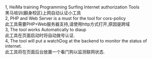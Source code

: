 1, HeiMa training Programming Surfing Internet authorization Tools<br>
   黑马培训(翻身校区)上网自动认证小工具<br>
2, PHP and Web Server is a must for the tool for cors-policy <br>
​    此工具需要PHP+Web服务器支持,请使用http方式打开,原因是跨域 <br>
3, The tool works Automatically to diaup <br>
​    此工具在页面启动时将自动拨号认证. <br>
4, The tool will put a watchDog at the backend to monitor the status of internet. <br>
   此工具将在页面后台放置一个看门狗以监测联网状态.<br>